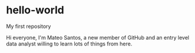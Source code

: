 # hello-world
My first repository

Hi everyone, I'm Mateo Santos, a new member of GitHub and an entry level data analyst willing to learn lots of things from here.

